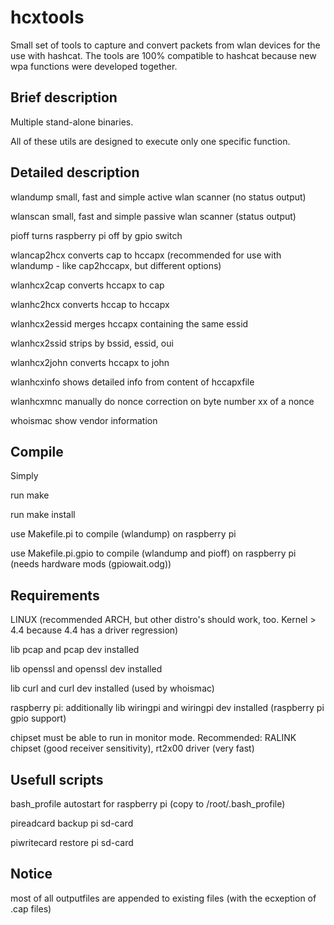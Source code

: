 hcxtools
==============

Small set of tools to capture and convert packets from wlan devices
for the use with hashcat. The tools are 100% compatible to hashcat
because new wpa functions were developed together.

Brief description
--------------

Multiple stand-alone binaries.

All of these utils are designed to execute only one specific function.


Detailed description
--------------

wlandump      small, fast and simple active wlan scanner (no status output)

wlanscan      small, fast and simple passive wlan scanner (status output)

pioff         turns raspberry pi off by gpio switch

wlancap2hcx   converts cap to hccapx (‎recommended for use with wlandump - like cap2hccapx, but different options)

wlanhcx2cap   converts hccapx to cap

wlanhc2hcx    converts hccap to hccapx

wlanhcx2essid merges hccapx containing the same essid

wlanhcx2ssid  strips by bssid, essid, oui

wlanhcx2john  converts hccapx to john

wlanhcxinfo   shows detailed info from content of hccapxfile

wlanhcxmnc    manually do nonce correction on byte number xx of a nonce 

whoismac      show vendor information


Compile
--------------

Simply

run make

run make install

use Makefile.pi to compile (wlandump) on raspberry pi

use Makefile.pi.gpio to compile (wlandump and pioff) on raspberry pi (needs hardware mods (gpiowait.odg))


Requirements
--------------

LINUX (‎recommended ARCH, but other distro's should work, too. Kernel > 4.4 because 4.4 has a driver regression)

lib pcap and pcap dev installed

lib openssl and openssl dev installed

lib curl and curl dev installed (used by whoismac)

raspberry pi: additionally lib wiringpi and wiringpi dev installed (raspberry pi gpio support)

chipset must be able to run in monitor mode. Recommended: RALINK chipset (good receiver sensitivity), rt2x00 driver (very fast)


Usefull scripts
--------------

bash_profile  autostart for raspberry pi (copy to /root/.bash_profile)

pireadcard    backup pi sd-card

piwritecard   restore pi sd-card


Notice
--------------

most of all outputfiles are appended to existing files (with the ecxeption of .cap files)

